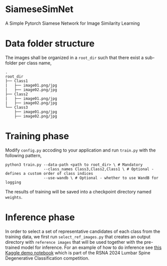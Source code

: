 # SiameseSimNet
A Simple Pytorch Siamese Network for Image Similarity Learning

# Data folder structure
The images shall be organized in a `root_dir` such that there exist a sub-folder per class name, 
```plaintext
.
root_dir
├── Class1
|   ├── image01.png/jpg
|   ├── image02.png/jpg
├── Class2
|   ├── image01.png/jpg
|   ├── image02.png/jpg
└── Class3
    ├── image01.png/jpg
    ├── image02.png/jpg
```

# Training phase
Modify `config.py` accoding to your application and run `train.py` with the following pattern,

```
python3 train.py --data-path <path to root_dir> \ # Mandatory
                 --class_names Class3,Class2,Class1 \ # Optional - defines a custom order of class indices
                 --use-wandb \ # Optional - whether to use WandB for logging
```

The results of training will be saved into a checkpoint directory named `weights`.

# Inference phase
In order to select a set of representative candidates of each class from the training data, we first run `select_ref_images.py` that creates an output directory with `reference images` that will be used together with the pre-trained model for inference. For an example of how to do inference see [this Kaggle demo notebook](https://www.kaggle.com/code/rasoulmojtahedzadeh/siamese-inference-axial-t2) which is part of the RSNA 2024 Lumbar Spine Degenerative Classification competition.
